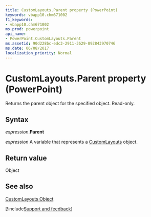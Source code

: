 ```yaml
---
title: CustomLayouts.Parent property (PowerPoint)
keywords: vbapp10.chm671002
f1_keywords:
- vbapp10.chm671002
ms.prod: powerpoint
api_name:
- PowerPoint.CustomLayouts.Parent
ms.assetid: 90d228bc-edc3-2911-3629-892843970746
ms.date: 06/08/2017
localization_priority: Normal
---
```



# CustomLayouts.Parent property (PowerPoint)

Returns the parent object for the specified object. Read-only.


## Syntax

_expression_.**Parent**

_expression_ A variable that represents a [CustomLayouts](PowerPoint.CustomLayouts.md) object.


## Return value

Object


## See also


[CustomLayouts Object](PowerPoint.CustomLayouts.md)

[!include[Support and feedback](~/includes/feedback-boilerplate.md)]